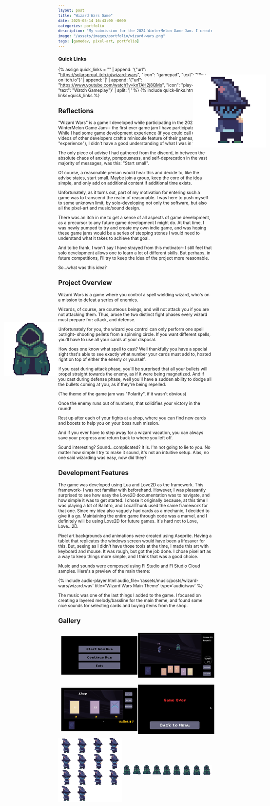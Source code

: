 ```yaml
---
layout: post
title: "Wizard Wars Game"
date: 2025-05-14 16:43:00 -0600
categories: portfolio
description: "My submission for the 2024 WinterMelon Game Jam. I created a boss-rush and card-game combo, in which I solo-developed using Love2D, Aseprite, and Fl Studio."
image: "/assets/images/portfolio/wizard-wars.png"
tags: [gamedev, pixel-art, portfolio]
---
```


<div style="position: absolute; left: 50px; top: 1100px; margin: 0; width: 300px; text-align: left;">
  <img style="width: 60%; image-rendering: pixelated; margin-top: 10px;" src="/assets/images/posts/wizard-wars/enemy.png" />
</div>

<div style="position: absolute; right: 50px; top: 300px; margin: 0; width: 300px; text-align: right;">
  <img style="width: 80%; image-rendering: pixelated;" src="/assets/images/posts/wizard-wars/wizard.png" />
</div>

### Quick Links
{% assign quick_links = ""
  | append: '{"url": "https://solarsprout.itch.io/wizard-wars", "icon": "gamepad", "text": "Play on Itch.io"}'
  | append: '|'
  | append: '{"url": "https://www.youtube.com/watch?v=knTAH2j8QMs", "icon": "play-circle", "text": "Watch Gameplay"}'
  | split: '|'
%}
{% include quick-links.html links=quick_links %}

## Reflections

"Wizard Wars" is a game I developed while participating in the 2024 WinterMelon Game Jam-- the first ever game jam I have participated in. While I had some game development experience (if you could call watching videos of other developers craft a miniscule feature of their games, "experience"), I didn't have a good understanding of what I was in for. 

The only piece of advise I had gathered from the discord, in between the absolute chaos of anxiety, pompousness, and self-deprecation in the vast majority of messages, was this: "Start small". 

Of course, a reasonable person would hear this and decide to, like the advise states, start small. Maybe join a group, keep the core of the idea simple, and only add on additional content if additional time exists. 

Unfortunately, as it turns out, part of my motivation for entering such a game was to transcend the realm of reasonable. I was here to push myself to some unknown limit, by solo-developing not only the software, but also all the pixel-art and music/sound design.

There was an itch in me to get a sense of all aspects of game development, as a precursor to any future game development I might do. At that time, I was newly pumped to try and create my own indie game, and was hoping these game jams would be a series of stepping stones I would need to understand what it takes to achieve that goal. 

And to be frank, I won't say I have strayed from this motivator- I still feel that solo development allows one to learn a lot of different skills. But perhaps, in future competitions, I'll try to keep the idea of the project more reasonable.

So...what was this idea?

## Project Overview

Wizard Wars is a game where you control a spell wielding wizard, who's on a mission to defeat a series of enemies. 

Wizards, of course, are courteous beings, and will not attack you if you are not attacking them. Thus, arose the two distinct fight phases every wizard must prepare for: attack, and defense. 

Unfortunately for you, the wizard you control can only perform one spell outright- shooting pellets from a spinning circle. If you want different spells, you'll have to use all your cards at your disposal.

How does one know what spell to cast? Well thankfully you have a special sight that's able to see exactly what number your cards must add to, hosted right on top of either the enemy or yourself.

If you cast during attack phase, you'll be surprised that all your bullets will propel straight towards the enemy, as if it were being magnetized. And if you cast during defense phase, well you'll have a sudden ability to dodge all the bullets coming at you, as if they're being repelled. 

(The theme of the game jam was "Polarity", if it wasn't obvious)

Once the enemy runs out of numbers, that solidifies your victory in the round!

Rest up after each of your fights at a shop, where you can find new cards and boosts to help you on your boss rush mission.

And if you ever have to step away for a wizard vacation, you can always save your progress and return back to where you left off.

Sound interesting? Sound...complicated? It is. I'm not going to lie to you. No matter how simple I try to make it sound, it's not an intuitive setup. Alas, no one said wizarding was easy, now did they?

## Development Features

The game was developed using Lua and Love2D as the framework. This framework- I was not familiar with beforehand. However, I was pleasantly surprised to see how easy the Love2D documentation was to navigate, and how simple it was to get started. I chose it originally because, at this time I was playing a lot of Balatro, and LocalThunk used the same framework for that one. Since my idea also vaguely had cards as a mechanic, I decided to give it a go. Maintaining the entire game through code was a marvel, and I definitely will be using Love2D for future games. It's hard not to Love, Love...2D.

Pixel art backgrounds and animations were created using Aseprite. Having a tablet that replicates the windows screen would have been a lifesaver for this. But, seeing as I didn't have those tools at the time, I made this art with keyboard and mouse. It was rough, but got the job done. I chose pixel art as a way to keep things more simple, and I think that was a good choice. 

Music and sounds were composed using Fl Studio and Fl Studio Cloud samples. Here's a preview of the main theme:

{% include audio-player.html audio_file='/assets/music/posts/wizard-wars/wizard.wav' title='Wizard Wars Main Theme' type='audio/wav' %}

The music was one of the last things I added to the game. I focused on creating a layered melody/bassline for the main theme, and found some nice sounds for selecting cards and buying items from the shop.

## Gallery

<div style="display: flex; flex-wrap: wrap; justify-content: center; align-items: center;">
  <div style="display: flex; flex-direction: row; align-items: center; width: 100%;">
    <a href="/assets/images/posts/wizard-wars/wizard-wars1.png" data-lightbox="wizard-wars1" data-title="Wizard Wars Screenshot">
      <img src="/assets/images/posts/wizard-wars/wizard-wars1.png" style="width: 250px; margin: 10px;" />
    </a>
    <a href="/assets/images/posts/wizard-wars/wizard-wars2.png" data-lightbox="wizard-wars2" data-title="Wizard Wars Screenshot">
      <img src="/assets/images/posts/wizard-wars/wizard-wars2.png" style="width: 250px; margin: 10px;" />
    </a>
  </div>
  <div style="display: flex; flex-direction: row; align-items: center; width: 100%;">
    <a href="/assets/images/posts/wizard-wars/wizard-wars3.png" data-lightbox="wizard-wars3" data-title="Wizard Wars Screenshot">
      <img src="/assets/images/posts/wizard-wars/wizard-wars3.png" style="width: 250px; margin: 10px;" />
    </a>
    <a href="/assets/images/posts/wizard-wars/wizard-wars4.png" data-lightbox="wizard-wars4" data-title="Wizard Wars Screenshot">
      <img src="/assets/images/posts/wizard-wars/wizard-wars4.png" style="width: 250px; margin: 10px;" />
    </a>
  </div>
</div>

<div style="display: flex; align-items: center;">
  <a href="/assets/images/posts/wizard-wars/wizard-sheet.png" data-lightbox="wizard-sheet" data-title="Wizard Sprite Sheet">
    <img src="/assets/images/posts/wizard-wars/wizard-sheet.png" style="width: 300px; margin-right: 20px;" />
  </a>
  <a href="/assets/images/posts/wizard-wars/enemy-sheet.png" data-lightbox="enemy-sheet" data-title="Enemy Sprite Sheet">
    <img src="/assets/images/posts/wizard-wars/enemy-sheet.png" />
  </a>
</div>

